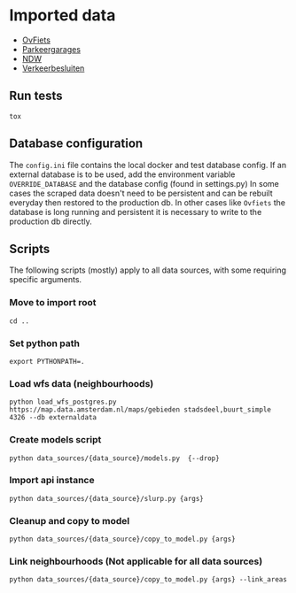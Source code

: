 Imported data
=============

* [OvFiets](data_sources/ovfiets/README.md)
* [Parkeergarages](data_sources/parkeergarages/README.md)
* [NDW](data_sources/ndw/README.md)
* [Verkeerbesluiten](data_sources/trafficorder/README.md)


## Run tests
```
tox
```

## Database configuration

The `config.ini` file contains the local docker and test database config. If an external database is to be used, add the environment variable `OVERRIDE_DATABASE` and the database config (found in settings.py)
In some cases the scraped data doesn't need to be persistent and can be rebuilt everyday then restored to the production db. In other cases like `Ovfiets` the database is long running and persistent it is necessary to write to the production db directly.


## Scripts

The following scripts (mostly) apply to all data sources, with some requiring specific arguments.

### Move to import root
```
cd ..
```
### Set python path

```
export PYTHONPATH=.
```

### Load wfs data (neighbourhoods)

```
python load_wfs_postgres.py https://map.data.amsterdam.nl/maps/gebieden stadsdeel,buurt_simple 4326 --db externaldata
```

### Create models script

```
python data_sources/{data_source}/models.py  {--drop}
```

### Import api instance
```
python data_sources/{data_source}/slurp.py {args}
```

### Cleanup and copy to model
```
python data_sources/{data_source}/copy_to_model.py {args}
```

### Link neighbourhoods (Not applicable for all data sources)
```
python data_sources/{data_source}/copy_to_model.py {args} --link_areas
```
